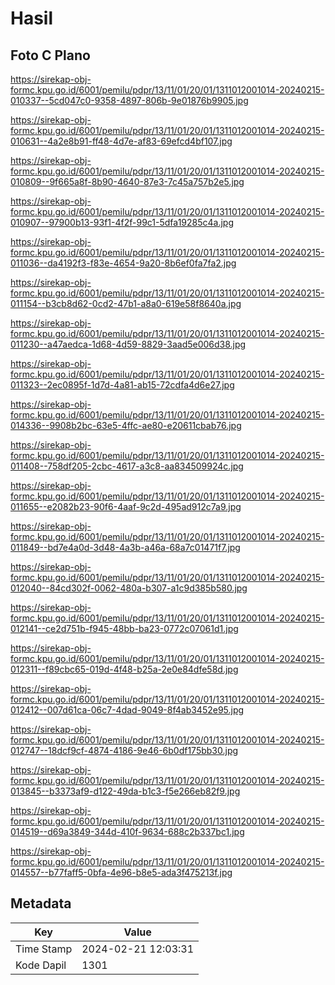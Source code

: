 # Hasil

## Foto C Plano

https://sirekap-obj-formc.kpu.go.id/6001/pemilu/pdpr/13/11/01/20/01/1311012001014-20240215-010337--5cd047c0-9358-4897-806b-9e01876b9905.jpg

https://sirekap-obj-formc.kpu.go.id/6001/pemilu/pdpr/13/11/01/20/01/1311012001014-20240215-010631--4a2e8b91-ff48-4d7e-af83-69efcd4bf107.jpg

https://sirekap-obj-formc.kpu.go.id/6001/pemilu/pdpr/13/11/01/20/01/1311012001014-20240215-010809--9f665a8f-8b90-4640-87e3-7c45a757b2e5.jpg

https://sirekap-obj-formc.kpu.go.id/6001/pemilu/pdpr/13/11/01/20/01/1311012001014-20240215-010907--97900b13-93f1-4f2f-99c1-5dfa19285c4a.jpg

https://sirekap-obj-formc.kpu.go.id/6001/pemilu/pdpr/13/11/01/20/01/1311012001014-20240215-011036--da4192f3-f83e-4654-9a20-8b6ef0fa7fa2.jpg

https://sirekap-obj-formc.kpu.go.id/6001/pemilu/pdpr/13/11/01/20/01/1311012001014-20240215-011154--b3cb8d62-0cd2-47b1-a8a0-619e58f8640a.jpg

https://sirekap-obj-formc.kpu.go.id/6001/pemilu/pdpr/13/11/01/20/01/1311012001014-20240215-011230--a47aedca-1d68-4d59-8829-3aad5e006d38.jpg

https://sirekap-obj-formc.kpu.go.id/6001/pemilu/pdpr/13/11/01/20/01/1311012001014-20240215-011323--2ec0895f-1d7d-4a81-ab15-72cdfa4d6e27.jpg

https://sirekap-obj-formc.kpu.go.id/6001/pemilu/pdpr/13/11/01/20/01/1311012001014-20240215-014336--9908b2bc-63e5-4ffc-ae80-e20611cbab76.jpg

https://sirekap-obj-formc.kpu.go.id/6001/pemilu/pdpr/13/11/01/20/01/1311012001014-20240215-011408--758df205-2cbc-4617-a3c8-aa834509924c.jpg

https://sirekap-obj-formc.kpu.go.id/6001/pemilu/pdpr/13/11/01/20/01/1311012001014-20240215-011655--e2082b23-90f6-4aaf-9c2d-495ad912c7a9.jpg

https://sirekap-obj-formc.kpu.go.id/6001/pemilu/pdpr/13/11/01/20/01/1311012001014-20240215-011849--bd7e4a0d-3d48-4a3b-a46a-68a7c01471f7.jpg

https://sirekap-obj-formc.kpu.go.id/6001/pemilu/pdpr/13/11/01/20/01/1311012001014-20240215-012040--84cd302f-0062-480a-b307-a1c9d385b580.jpg

https://sirekap-obj-formc.kpu.go.id/6001/pemilu/pdpr/13/11/01/20/01/1311012001014-20240215-012141--ce2d751b-f945-48bb-ba23-0772c07061d1.jpg

https://sirekap-obj-formc.kpu.go.id/6001/pemilu/pdpr/13/11/01/20/01/1311012001014-20240215-012311--f89cbc65-019d-4f48-b25a-2e0e84dfe58d.jpg

https://sirekap-obj-formc.kpu.go.id/6001/pemilu/pdpr/13/11/01/20/01/1311012001014-20240215-012412--007d61ca-06c7-4dad-9049-8f4ab3452e95.jpg

https://sirekap-obj-formc.kpu.go.id/6001/pemilu/pdpr/13/11/01/20/01/1311012001014-20240215-012747--18dcf9cf-4874-4186-9e46-6b0df175bb30.jpg

https://sirekap-obj-formc.kpu.go.id/6001/pemilu/pdpr/13/11/01/20/01/1311012001014-20240215-013845--b3373af9-d122-49da-b1c3-f5e266eb82f9.jpg

https://sirekap-obj-formc.kpu.go.id/6001/pemilu/pdpr/13/11/01/20/01/1311012001014-20240215-014519--d69a3849-344d-410f-9634-688c2b337bc1.jpg

https://sirekap-obj-formc.kpu.go.id/6001/pemilu/pdpr/13/11/01/20/01/1311012001014-20240215-014557--b77faff5-0bfa-4e96-b8e5-ada3f475213f.jpg


## Metadata

| Key        | Value               |
| ---------- | ------------------- |
| Time Stamp | 2024-02-21 12:03:31 |
| Kode Dapil | 1301                |



